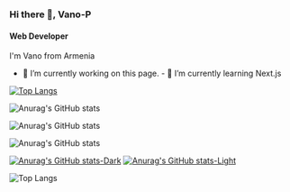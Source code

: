 ### Hi there 👋, Vano-P
#### Web Developer

<!--Baner
![Web Developer](https://arturssmirnovs.github.io/github-profile-readme-generator/images/banner.png)
-->
I'm Vano from Armenia

- 🔭 I’m currently working on this page. - 🌱 I’m currently learning Next.js 


<!--
[<img src='https://cdn.jsdelivr.net/npm/simple-icons@3.0.1/icons/github.svg' alt='github' height='40'>](https://github.com/Vano-P)     [<img src='https://cdn.jsdelivr.net/npm/simple-icons@3.0.1/icons/icloud.svg' alt='website' height='40'>](https://vano-p.github.io/Portfolio/)  
-->

<!--
<a href='https://archiveprogram.github.com/'><img src='https://raw.githubusercontent.com/acervenky/animated-github-badges/master/assets/acbadge.gif' width='40' height='40'></a> <a href='https://docs.github.com/en/developers'><img src='https://raw.githubusercontent.com/acervenky/animated-github-badges/master/assets/devbadge.gif' width='40' height='40'></a> <a href='https://github.com/pricing'><img src='https://raw.githubusercontent.com/acervenky/animated-github-badges/master/assets/pro.gif' width='40' height='40'></a> <a href='https://stars.github.com/'><img src='https://raw.githubusercontent.com/acervenky/animated-github-badges/master/assets/starbadge.gif' width='35' height='35'></a> 
-->

<!--
[![trophy](https://github-profile-trophy.vercel.app/?username=Vano-P)](https://github.com/ryo-ma/github-profile-trophy)
-->

[![Top Langs](https://github-readme-stats.vercel.app/api/top-langs/?username=Vano-P)](https://github.com/anuraghazra/github-readme-stats) 

<!--
![GitHub stats](https://github-readme-stats.vercel.app/api?username=Vano-P&show_icons=true) 
-->

<!--
![GitHub streak stats](https://streak-stats.demolab.com/?user=Vano-P)  
-->

![Anurag's GitHub stats](https://github-readme-stats.vercel.app/api?username=Vano-P&show_icons=true&theme=transparent)

![Anurag's GitHub stats](https://github-readme-stats.vercel.app/api?username=Vano-P&show_icons=true)

![Anurag's GitHub stats](https://github-readme-stats.vercel.app/api?username=Vano-P&show_icons=true&theme=radical)



[![Anurag's GitHub stats-Dark](https://github-readme-stats.vercel.app/api?username=anuraghazra&show_icons=true&theme=dark#gh-dark-mode-only)](https://github.com/anuraghazra/github-readme-stats#gh-dark-mode-only)
[![Anurag's GitHub stats-Light](https://github-readme-stats.vercel.app/api?username=anuraghazra&show_icons=true&theme=default#gh-light-mode-only)](https://github.com/anuraghazra/github-readme-stats#gh-light-mode-only)



![Top Langs](https://github-readme-stats.vercel.app/api/top-langs/?username=anuraghazra&layout=compact)

